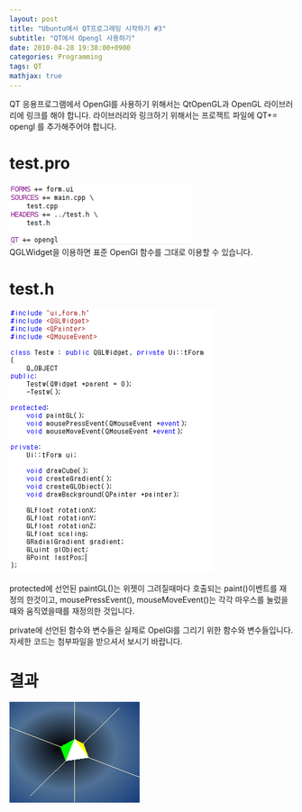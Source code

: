 ```yaml
---
layout: post
title: "Ubuntu에서 QT프로그래밍 시작하기 #3"
subtitle: "QT에서 Opengl 사용하기"
date: 2010-04-28 19:38:00+0900
categories: Programming
tags: QT
mathjax: true
---
```


QT 응용프로그램에서 OpenGl를 사용하기 위해서는 QtOpenGL과 OpenGL 라이브러리에 링크를 해야 합니다.
라이브러리와 링크하기 위해서는 프로젝트 파일에 QT+= opengl 를 추가해주어야 합니다.  

# test.pro
![img](/resource/2010/20100428/20100428-img-3-1.png)  
QGLWidget을 이용하면 표준 OpenGl 함수를 그대로 이용할 수 있습니다.  

# test.h
![img](/resource/2010/20100428/20100428-img-3-2.png)

protected에 선언된 paintGL()는 위젯이 그려질때마다 호출되는 paint()이벤트를 재정의 한것이고, mousePressEvent(), mouseMoveEvent()는 각각 마우스를 눌렀을때와 움직였을때를 재정의한 것입니다.  

private에 선언된 함수와 변수들은 실제로 OpelGl를 그리기 위한 함수와 변수들입니다.  
자세한 코드는 첨부파일을 받으셔서 보시기 바랍니다.  

# 결과
![img](/resource/2010/20100428/20100428-img-3-3.png)